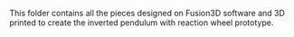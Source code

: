 This folder contains all the pieces designed on Fusion3D software and 3D printed to create the inverted pendulum with reaction wheel prototype. 
